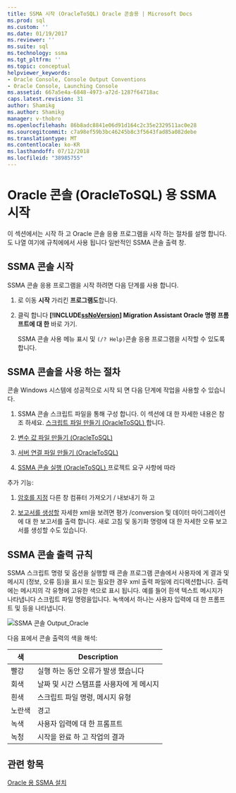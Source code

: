 ```yaml
---
title: SSMA 시작 (OracleToSQL) Oracle 콘솔용 | Microsoft Docs
ms.prod: sql
ms.custom: ''
ms.date: 01/19/2017
ms.reviewer: ''
ms.suite: sql
ms.technology: ssma
ms.tgt_pltfrm: ''
ms.topic: conceptual
helpviewer_keywords:
- Oracle Console, Console Output Conventions
- Oracle Console, Launching Console
ms.assetid: 667a5e4a-6848-4973-a72d-1287f64718ac
caps.latest.revision: 31
author: Shamikg
ms.author: Shamikg
manager: v-thobro
ms.openlocfilehash: 86b8adc8841e06d91d164c2c35e2329511ac0e28
ms.sourcegitcommit: c7a98ef59b3bc46245b8c3f5643fad85a082debe
ms.translationtype: MT
ms.contentlocale: ko-KR
ms.lasthandoff: 07/12/2018
ms.locfileid: "38985755"
---
```

# <a name="getting-started-with-ssma--for-oracle-console-oracletosql"></a>Oracle 콘솔 (OracleToSQL) 용 SSMA 시작
이 섹션에서는 시작 하 고 Oracle 콘솔 응용 프로그램을 시작 하는 절차를 설명 합니다. 도 나열 여기에 규칙에에서 사용 됩니다 일반적인 SSMA 콘솔 출력 창.  
  
## <a name="launching-ssma-console"></a>SSMA 콘솔 시작  
SSMA 콘솔 응용 프로그램을 시작 하려면 다음 단계를 사용 합니다.  
  
1.  로 이동 **시작** 가리킨 **프로그램도**합니다.  
  
2.  클릭 합니다  **[!INCLUDE[ssNoVersion](../../includes/ssnoversion_md.md)] Migration Assistant Oracle 명령 프롬프트에 대 한** 바로 가기.  
  
    SSMA 콘솔 사용 메뉴 표시 및 `(/? Help)`콘솔 응용 프로그램을 시작할 수 있도록 합니다.  
  
## <a name="procedure-for-using-the-ssma-console"></a>SSMA 콘솔을 사용 하는 절차  
콘솔 Windows 시스템에 성공적으로 시작 되 면 다음 단계에 작업을 사용할 수 있습니다.  
  
1.  SSMA 콘솔 스크립트 파일을 통해 구성 합니다. 이 섹션에 대 한 자세한 내용은 참조 하세요. [스크립트 파일 만들기 &#40;OracleToSQL&#41; ](../../ssma/oracle/creating-script-files-oracletosql.md) 합니다.  
  
2.  [변수 값 파일 만들기 &#40;OracleToSQL&#41;](../../ssma/oracle/creating-variable-value-files-oracletosql.md)  
  
3.  [서버 연결 파일 만들기 &#40;OracleToSQL&#41;](../../ssma/oracle/creating-the-server-connection-files-oracletosql.md)  
  
4.  [SSMA 콘솔 실행 &#40;OracleToSQL&#41; ](../../ssma/oracle/executing-the-ssma-console-oracletosql.md) 프로젝트 요구 사항에 따라  
  
추가 기능:  
  
1.  [암호를 지정](http://msdn.microsoft.com/8c7d9f8e-06bb-476c-bbd2-15b61d5bba3c) 다른 창 컴퓨터 가져오기 / 내보내기 하 고  
  
2.  [보고서를 생성할](http://msdn.microsoft.com/ccad6262-01e1-447a-bd2b-c105154c80ce) 자세한 xml을 보려면 평가 /conversion 및 데이터 마이그레이션에 대 한 보고서를 출력 합니다. 새로 고침 및 동기화 명령에 대 한 자세한 오류 보고서를 생성할 수도 있습니다.  
  
## <a name="ssma-console-output-conventions"></a>SSMA 콘솔 출력 규칙  
SSMA 스크립트 명령 및 옵션을 실행할 때 콘솔 프로그램 콘솔에서 사용자에 게 결과 및 메시지 (정보, 오류 등)을 표시 또는 필요한 경우 xml 출력 파일에 리디렉션합니다. 출력에는 메시지의 각 유형에 고유한 색으로 표시 됩니다. 예를 들어 흰색 텍스트 메시지가 나타냅니다 스크립트 파일 명령을입니다. 녹색에서 하나는 사용자 입력에 대 한 프롬프트 및 등을 나타냅니다.  
  
![SSMA 콘솔 Output_Oracle](../../ssma/db2/media/ssmaconsoleoutput_oracle.jpg "SSMA 콘솔 Output_Oracle")  
  
다음 표에서 콘솔 출력의 색을 해석:  
  
|색|Description|  
|---------|---------------|  
|빨강|실행 하는 동안 오류가 발생 했습니다|  
|회색|날짜 및 시간 스탬프를 사용자에 게 메시지|  
|흰색|스크립트 파일 명령, 메시지 유형|  
|노란색|경고|  
|녹색|사용자 입력에 대 한 프롬프트|  
|녹청|시작을 완료 하 고 작업의 결과|  
  
## <a name="see-also"></a>관련 항목  
[Oracle 용 SSMA 설치](http://msdn.microsoft.com/9211013a-ab24-4c52-9b26-87994b35e502)  
  
